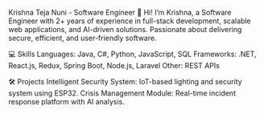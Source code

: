 Krishna Teja Nuni - Software Engineer
👋 Hi! I’m Krishna, a Software Engineer with 2+ years of experience in full-stack development, scalable web applications, and AI-driven solutions. Passionate about delivering secure, efficient, and user-friendly software.

💻 Skills
Languages: Java, C#, Python, JavaScript, SQL
Frameworks: .NET, React.js, Redux, Spring Boot, Node.js, Laravel
Other: REST APIs

🛠️ Projects
Intelligent Security System: IoT-based lighting and security system using ESP32.
Crisis Management Module: Real-time incident response platform with AI analysis.
